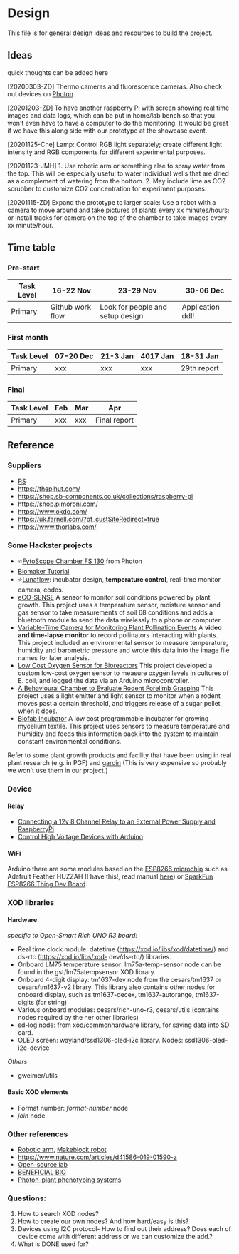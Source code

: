 # Design

This file is for general design ideas and resources to build the project.

## Ideas

quick thoughts can be added here

[20200303-ZD] Thermo cameras and fluorescence cameras. Also check out devices on [Photon](https://handheld.psi.cz/).

[20201203-ZD] To have another raspberry Pi with screen showing real time images and data logs, which can be put in home/lab bench so that you won't even have to have a computer to do the monitoring. It would be great if we have this along side with our prototype at the showcase event.

[20201125-Che] Lamp: Control RGB light separately; create different light intensity and RGB components for different experimental purposes.

[20201123-JMH] 1. Use robotic arm or something else to spray water from the top. This will be especially useful to water individual wells that are dried as a complement of watering from the bottom. 2. May include lime as CO2 scrubber to customize CO2 concentration for experiment purposes.

[20201115-ZD] Expand the prototype to larger scale: Use a robot with a camera to move around and take pictures of plants every xx minutes/hours; or install tracks for camera on the top of the chamber to take images every xx minute/hour.

## Time table

### Pre-start

| Task Level | 16-22 Nov        | 23-29 Nov                        | 30-06 Dec        |
| ---------- | ---------------- | -------------------------------- | ---------------- |
| Primary    | Github work flow | Look for people and setup design | Application ddl! |

### First month

| Task Level | 07-20 Dec | 21-3 Jan | 4017 Jan | 18-31 Jan   |
| ---------- | --------- | -------- | -------- | ----------- |
| Primary    | xxx       | xxx      | xxx      | 29th report |

### Final

| Task Level | Feb | Mar | Apr          |
| ---------- | --- | --- | ------------ |
| Primary    | xxx | xxx | Final report |

## Reference

### Suppliers

- [RS](https://uk.rs-online.com/web/)
- https://thepihut.com/
- https://shop.sb-components.co.uk/collections/raspberry-pi
- https://shop.pimoroni.com/
- https://www.okdo.com/
- https://uk.farnell.com/?pf_custSiteRedirect=true
- https://www.thorlabs.com/

### Some Hackster projects

- :star:[FytoScope Chamber FS 130](http://growth-chambers.com/products/small-fytoscopes/fytoscope-chamber-130/#details) from Photon
- [Biomaker Tutorial](https://www.hackster.io/159756/biomaker-tutorial-1-getting-started-4fc966)
- :star:[Lunaflow](https://www.hackster.io/lunaflow/lunaflow-bioluminescent-plankton-for-3d-flow-visualisation-d60cbe): incubator design, **temperature control**, real-time monitor camera, codes.
- [eCO-SENSE](https://www.hackster.io/glen-chua/eco-sense-soil-sensors-powered-by-plant-photosynthesis-be80a2) A sensor to monitor soil conditions powered by plant growth. This project uses a temperature sensor, moisture sensor and gas sensor to take measurements of soil 68 conditions and adds a bluetooth module to send the data wirelessly to a phone or computer. 
- [Variable-Time Camera for Monitoring Plant Pollination Events](https://www.hackster.io/team-ppi/variable-time-camera-for-monitoring-plant-pollination-events-ad21e7) A **video and time-lapse monitor** to record pollinators interacting with plants. This project included an environmental sensor to measure temperature, humidity and barometric pressure and wrote this data into the image file names for later analysis. 
- [Low Cost Oxygen Sensor for Bioreactors](https://www.hackster.io/biomaker/low-cost-oxygen-sensor-for-bioreactors-c7e066) This project developed a custom low-cost oxygen sensor to measure oxygen levels in cultures of E. coli, and logged the data via an Arduino microcontroller. 
- [A Behavioural Chamber to Evaluate Rodent Forelimb Grasping](https://www.hackster.io/alejandrocarn/a-behavioural-chamber-to-evaluate-rodent-forelimb-grasping-bedb1a) This project uses a light emitter and light sensor to monitor when a rodent moves past a certain threshold, and triggers release of a sugar pellet when it does. 
- [Biofab Incubator](https://www.hackster.io/170194/biofab-incubator-6f5b0e) A low cost programmable incubator for growing mycelium textile. This project uses sensors to measure temperature and humidity and feeds this information back into the system to maintain constant environmental conditions.

Refer to some plant growth products and facility that have been using in real plant research (e.g. in PGF) and [gardin](https://gard.in/) (This is very expensive so probably we won't use them in our project.)

### Device

#### Relay

- [Connecting a 12v 8 Channel Relay to an External Power Supply and RaspberryPi](https://medium.com/@jinky32/connecting-a-12v-8-channel-relay-to-an-external-power-supply-and-raspberrypi-6fec119c112c)  
- [Control High Voltage Devices with Arduino](https://howtomechatronics.com/tutorials/arduino/control-high-voltage-devices-arduino-relay-tutorial/)

#### WiFi

Arduino there are some modules based on the [ESP8266 microchip](https://en.wikipedia.org/wiki/ESP8266) such as Adafruit Feather HUZZAH (I have this!, read manual [here](https://learn.adafruit.com/adafruit-feather-huzzah-esp8266)) or [SparkFun ESP8266 Thing Dev Board](learn.sparkfun.com/tutorials/esp8266-thing-development-board-hookup-guide).

### XOD libraries

#### Hardware

*specific to Open-Smart Rich UNO R3 board:*

- Real time clock module: datetime (https://xod.io/libs/xod/datetime/) and ds-rtc (https://xod.io/libs/xod- dev/ds-rtc/) libraries.
- Onboard LM75 temperature sensor: lm75a-temp-sensor node can be found in the gst/lm75atempsensor XOD library.
- Onboard 4-digit display: tm1637-dev node from the cesars/tm1637 or cesars/tm1637-v2 library. This library also contains other nodes for onboard display, such as tm1637-decex, tm1637-autorange, tm1637-digits (for string)
- Various onboard modules: cesars/rich-uno-r3, cesars/utils (contains nodes required by the her other libraries)
- sd-log node: from xod/commonhardware library, for saving data into SD card.
- OLED screen: wayland/ssd1306-oled-i2c library. Nodes: ssd1306-oled-i2c-device

*Others*

- gweimer/utils

#### Basic XOD elements

- Format number: *format-number* node
- *join* node

### Other references

- [Robotic arm](https://shop.pimoroni.com/products/mearm-robot-raspberry-pi-kit?variant=21775370223699&currency=GBP&utm_source=google&utm_medium=cpc&utm_campaign=google+shopping?utm_source=google&utm_medium=surfaces&utm_campaign=shopping&gclid=Cj0KCQiA48j9BRC-ARIsAMQu3WTvhcmb-bZv5fxLHJMAYPL-1Bl-ShvdAIO8ML_nc9I4GpWhqUfcmDkaAn6uEALw_wcB), [Makeblock robot](https://www.makeblock.com/cn/mbot/)
- https://www.nature.com/articles/d41586-019-01590-z
- [Open-source lab](https://www.appropedia.org/Open-source_Lab)
- [BENEFICIAL BIO](https://beneficial.bio/)
- [Photon-plant phenotyping systems](http://plantphenotyping.com/)

### Questions:

1. How to search XOD nodes? 
2. How to create our own nodes? And how hard/easy is this?
3. Devices using I2C protocol- How to find out their address? Does each of device come with different address or we can customize the add.?
4. What is DONE used for?